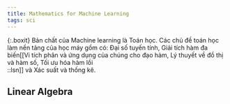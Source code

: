 ```yaml
---
title: Mathematics for Machine Learning
tags: sci
---
```


{:.boxit}
Bản chất của Machine learning là Toán học. Các chủ đề toán học làm nền tảng của học máy gồm có: Đại số tuyến tính, Giải tích hàm đa biến[[Vi tích phân và ứng dụng của chúng cho đạo hàm, Lý thuyết về đồ thị và hàm số, Tối ưu hóa hàm lồi<br/>::lsn]] và Xác suất và thống kê.

## Linear Algebra


















